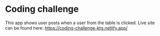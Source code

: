 # Coding challenge 

This app shows user posts when a user from the table is clicked. Live site can be found here: https://coding-challenge-ktg.netlify.app/